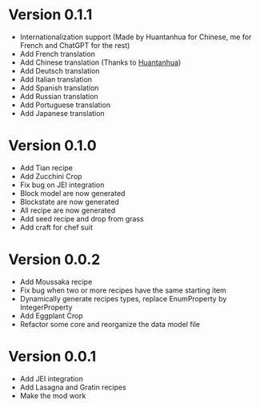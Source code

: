 # Version 0.1.1

- Internationalization support (Made by Huantanhua for Chinese, me for French and ChatGPT for the rest) 
- Add French translation
- Add Chinese translation (Thanks to [Huantanhua](https://github.com/Huantanhua))
- Add Deutsch translation
- Add Italian translation
- Add Spanish translation
- Add Russian translation
- Add Portuguese translation
- Add Japanese translation

# Version 0.1.0

- Add Tian recipe
- Add Zucchini Crop
- Fix bug on JEI integration
- Block model are now generated
- Blockstate are now generated
- All recipe are now generated
- Add seed recipe and drop from grass
- Add craft for chef suit

# Version 0.0.2

- Add Moussaka recipe
- Fix bug when two or more recipes have the same starting item
- Dynamically generate recipes types, replace EnumProperty by IntegerProperty
- Add Eggplant Crop
- Refactor some core and reorganize the data model file

# Version 0.0.1

- Add JEI integration
- Add Lasagna and Gratin recipes 
- Make the mod work